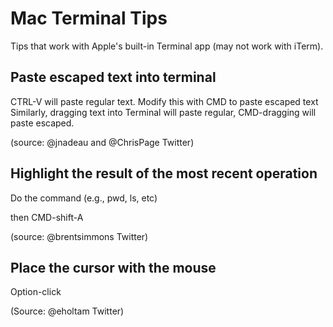 Mac Terminal Tips
=================

Tips that work with Apple's built-in Terminal app (may not work with iTerm).

Paste escaped text into terminal
--------------------------------

CTRL-V will paste regular text. Modify this with CMD to paste escaped text
Similarly, dragging text into Terminal will paste regular, CMD-dragging will paste escaped.

(source: @jnadeau and @ChrisPage Twitter)


Highlight the result of the most recent operation
-------------------------------------------------
Do the command (e.g., pwd, ls, etc)

then CMD-shift-A

(source: @brentsimmons Twitter)


Place the cursor with the mouse
-------------------------------

Option-click

(Source: @eholtam Twitter)
